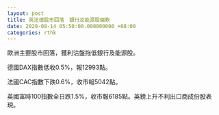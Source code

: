 ```yaml
---
layout: post
title: 英法德股市回落　銀行及能源股偏軟
date: 2020-08-14 05:50:00.000000000 +08:00
categories: rthk
---
```


歐洲主要股市回落，獲利沽盤拖低銀行及能源股。

德國DAX指數低收0.5%，報12993點。

法國CAC指數下跌0.6%，收市報5042點。

英國富時100指數全日跌1.5%，收市報6185點。英鎊上升不利出口商成份股表現。
